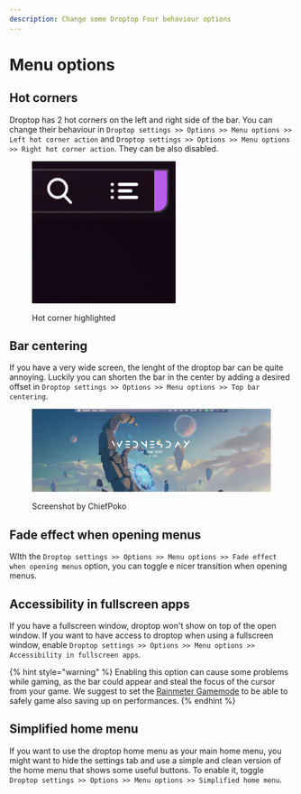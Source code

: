 ```yaml
---
description: Change some Droptop Four behaviour options
---
```


# Menu options

## Hot corners

Droptop has 2 hot corners on the left and right side of the bar. You can change their behaviour in `Droptop settings >> Options >> Menu options >> Left hot corner action` and `Droptop settings >> Options >> Menu options >> Right hot corner action`. They can be also disabled.

<figure><img src="../../.gitbook/assets/HotCorner.png" alt=""><figcaption><p>Hot corner highlighted</p></figcaption></figure>

## Bar centering

If you have a very wide screen, the lenght of the droptop bar can be quite annoying. Luckily you can shorten the bar in the center by adding a desired offset in `Droptop settings >> Options >> Menu options >> Top bar centering`.&#x20;

<figure><img src="../../.gitbook/assets/BarCentering.png" alt=""><figcaption><p>Screenshot by ChiefPoko</p></figcaption></figure>

## Fade effect when opening menus

WIth the `Droptop settings >> Options >> Menu options >> Fade effect when opening menus` option, you can toggle e nicer transition when opening menus.

## Accessibility in fullscreen apps

If you have a fullscreen window, droptop won't show on top of the open window. If you want to have access to droptop when using a fullscreen window, enable `Droptop settings >> Options >> Menu options >> Accessibility in fullscreen apps`.&#x20;

{% hint style="warning" %}
Enabling this option can cause some problems while gaming, as the bar could appear and steal the focus of the cursor from your game. We suggest to set the [Rainmeter Gamemode](https://docs.rainmeter.net/manual/user-interface/manage/#GameModeTab) to be able to safely game also saving up on performances.&#x20;
{% endhint %}

## Simplified home menu

If you want to use the droptop home menu as your main home menu, you might want to hide the settings tab and use a simple and clean version of the home menu that shows some useful buttons. To enable it, toggle `Droptop settings >> Options >> Menu options >> Simplified home menu`.
